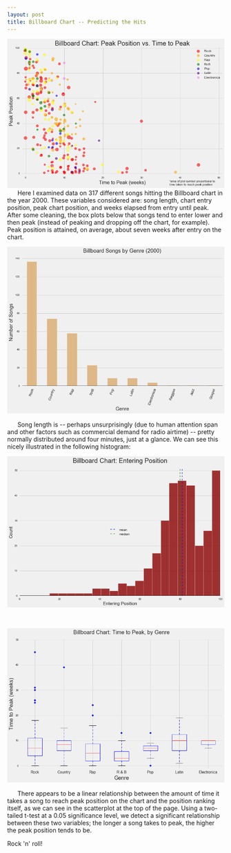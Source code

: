 ```yaml
---
layout: post
title: Billboard Chart -- Predicting the Hits
---
```

![scatter](../images/billboardpeakvtimetopeakscatter.png)
&nbsp;&nbsp;&nbsp;&nbsp;&nbsp;&nbsp;Here I examined data on 317 different songs hitting the Billboard chart in the year 2000.  These variables considered are: song length, chart entry position, peak chart position, and weeks elapsed from entry until peak.  After some cleaning, the box plots below that songs tend to enter lower and then peak (instead of peaking and dropping off the chart, for example).  Peak position is attained, on average, about seven weeks after entry on the chart.

![bar](../images/billboardbar.png)

&nbsp;&nbsp;&nbsp;&nbsp;&nbsp;&nbsp;Song length is -- perhaps unsurprisingly (due to human attention span and other factors such as commercial demand for radio airtime) -- pretty normally distributed around four minutes, just at a glance.  We can see this nicely illustrated in the following histogram:

![histo](../images/billboardenteringhisto.png)

&nbsp;&nbsp;&nbsp;&nbsp;&nbsp;&nbsp;

![boxplot](../images/billboardtimetopeakboxplot.png)

&nbsp;&nbsp;&nbsp;&nbsp;&nbsp;&nbsp;There appears to be a linear relationship between the amount of time it takes a song to reach peak position on the chart and the position ranking itself, as we can see in the scatterplot at the top of the page.  Using a two-tailed t-test at a 0.05 significance level, we detect a significant relationship between these two variables; the longer a song takes to peak, the higher the peak position tends to be.

Rock 'n' roll!

